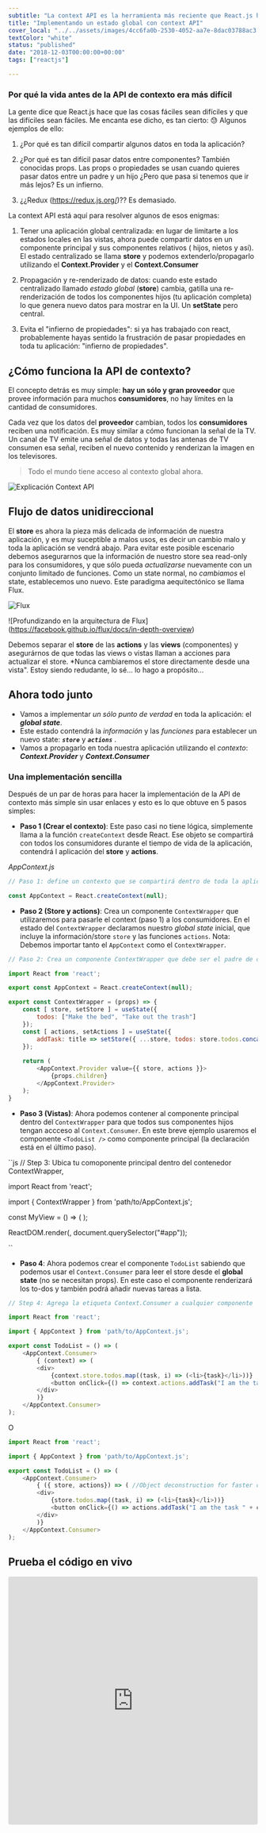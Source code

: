 ```yaml
---
subtitle: "La context API es la herramienta más reciente que React.js ha puesto a disposición para manejar el flujo de datos de su aplicación. Es el compañero perfecto para construir aplicaciones pequeñas sin necesidad de usar necesidad de Flux o Redux"
title: "Implementando un estado global con context API"
cover_local: "../../assets/images/4cc6fa0b-2530-4052-aa7e-8dac03788ac3.png"
textColor: "white"
status: "published"
date: "2018-12-03T00:00:00+00:00"
tags: ["reactjs"]

---
```


### Por qué la vida antes de la API de contexto era más difícil

La gente dice que React.js hace que las cosas fáciles sean difíciles y que las difíciles sean fáciles. Me encanta ese dicho, es tan cierto: :sweat: Algunos ejemplos de ello:

1. ¿Por qué es tan difícil compartir algunos datos en toda la aplicación?

2. ¿Por qué es tan difícil pasar datos entre componentes? También conocidas props. Las props o propiedades se usan cuando quieres pasar datos entre un padre y un hijo ¿Pero que pasa si tenemos que ir más lejos? Es un infierno.

3. ¿¿Redux (https://redux.js.org/)?? Es demasiado.

La context API está aquí para resolver algunos de esos enigmas:

1.  Tener una aplicación global centralizada: en lugar de limitarte a los estados locales en las vistas, ahora puede compartir datos en un componente principal y sus componentes relativos ( hijos, nietos y así). El estado centralizado se llama **store** y podemos extenderlo/propagarlo utilizando el **Context.Provider** y el **Context.Consumer**

2. Propagación y re-renderizado de datos: cuando este estado centralizado llamado *estado global* (**store**) cambia, gatilla una re-renderización de todos los componentes hijos (tu aplicación completa) lo que genera nuevo datos para mostrar en la UI. Un **setState** pero central.

3. Evita el "infierno de propiedades": si ya has trabajado con react, probablemente hayas sentido la frustración de pasar propiedades en toda tu aplicación: "infierno de propiedades".

## ¿Cómo funciona la API de contexto?

El concepto detrás es muy simple: **hay un sólo y gran proveedor** que provee información para muchos **consumidores**, no hay límites en la cantidad de consumidores.

Cada vez que los datos del **proveedor** cambian, todos los **consumidores** reciben una notificación. Es muy similar a cómo funcionan la señal de la TV. Un canal de TV emite una señal de datos y todas las antenas de TV consumen esa señal, reciben el nuevo contenido y renderizan la imagen en los televisores.

> Todo el mundo tiene acceso al contexto global ahora.

![Explicación Context API](../../assets/images/72fe5361-5b2a-460f-8c2a-2d376616abf6.png)

## Flujo de datos unidireccional

El **store** es ahora la pieza más delicada de información de nuestra aplicación, y es muy suceptible a malos usos, es decir un cambio malo y toda la aplicación se vendrá abajo. Para evitar este posible escenario debemos asegurarnos que la información de nuestro store sea read-only para los consumidores, y que sólo pueda *actualizarse* nuevamente con un conjunto limitado de funciones. Como un state normal, no *cambiamos* el state, establecemos uno nuevo. Este paradigma aequitectónico se llama Flux.

![Flux](https://facebook.github.io/flux/img/overview/flux-simple-f8-diagram-1300w.png)

![Profundizando en la arquitectura de Flux]
(https://facebook.github.io/flux/docs/in-depth-overview)

Debemos separar el **store** de las **actions** y las **views** (componentes) y asegurárnos de que todas las views o vistas llaman a acciones para actualizar el store. *Nunca cambiaremos el store directamente desde una vista".  Estoy siendo redudante, lo sé... lo hago a propósito...


## Ahora todo junto

+ Vamos a implementar *un sólo punto de verdad* en toda la aplicación: el ***global state***.
+ Este estado contendrá la *información* y las *funciones* para establecer un nuevo state: ***```store```*** y ***```actions```*** .
+ Vamos a propagarlo en toda nuestra aplicación utilizando el *contexto*: ***Context.Provider*** y ***Context.Consumer***


### Una implementación sencilla 

Después de un par de horas para hacer la implementación de la API de contexto más simple sin usar enlaces y esto es lo que obtuve en 5 pasos simples:

- **Paso 1 (Crear el contexto)**: Este paso casi no tiene lógica, simplemente llama a la función `createContext` desde React. Ese objeto se compartirá con todos los consumidores durante el tiempo de vida de la aplicación, contendrá l aplicación del **store** y **actions**.

*AppContext.js*

```js
// Paso 1: define un contexto que se compartirá dentro de toda la aplicación.

const AppContext = React.createContext(null);

```

- **Paso 2 (Store y actions)**: Crea un componente `ContextWrapper` que utilizaremos para pasarle el context (paso 1) a los consumidores. En el estado del `ContextWrapper` declaramos nuestro *global state* inicial, que incluye la información/store ```store``` y las funciones ```actions```. 
Nota: Debemos importar tanto el ```AppContext``` como el ```ContextWrapper```.

```js
// Paso 2: Crea un componente ContextWrapper que debe ser el padre de cada consumidor.

import React from 'react';

export const AppContext = React.createContext(null);

export const ContextWrapper = (props) => {
	const [ store, setStore ] = useState({
		todos: ["Make the bed", "Take out the trash"]
	});
	const [ actions, setActions ] = useState({
		addTask: title => setStore({ ...store, todos: store.todos.concat(title) })
	});
	
	return (
		<AppContext.Provider value={{ store, actions }}>
			{props.children}
		</AppContext.Provider>
	);
}
```

- **Paso 3 (Vistas)**: Ahora podemos contener al componente principal dentro del `ContextWrapper` para que todos sus componentes hijos tengan accceso al `Context.Consumer`. En este breve ejemplo usaremos el componente `<TodoList />` como componente principal (la declaración está en el último paso).

``js
// Step 3: Ubica tu comoponente principal dentro del contenedor ContextWrapper,

import React from 'react';

import { ContextWrapper } from 'path/to/AppContext.js';

const MyView = () => (
	<ContextWrapper>
		<TodoList />
	</ContextWrapper>
	);

ReactDOM.render(<MyView />, document.querySelector("#app"));

``
- **Paso 4**: Ahora podemos crear el componente ```TodoList``` sabiendo que podemos usar el ```Context.Consumer``` para leer el store desde el **global state** (no se necesitan props). En este caso el componente renderizará los to-dos y también podrá añadir nuevas tareas a lista.

```js
// Step 4: Agrega la etiqueta Context.Consumer a cualquier componente

import React from 'react';

import { AppContext } from 'path/to/AppContext.js';

export const TodoList = () => (
	<AppContext.Consumer>
	    { (context) => (
		<div>
			{context.store.todos.map((task, i) => (<li>{task}</li>))}
			<button onClick={() => context.actions.addTask("I am the task " + context.todos.length)}> + add </button>
		</div>
	    )}
	</AppContext.Consumer>
);
```

O

```js
import React from 'react';

import { AppContext } from 'path/to/AppContext.js';

export const TodoList = () => (
	<AppContext.Consumer>
	    { ({ store, actions}) => ( //Object deconstruction for faster coding
		<div>
			{store.todos.map((task, i) => (<li>{task}</li>))}
			<button onClick={() => actions.addTask("I am the task " + context.todos.length)}> + add </button>
		</div>
	    )}
	</AppContext.Consumer>
);
```


## Prueba el código en vivo

<iframe src="https://codesandbox.io/embed/w75wq6v01k?hidenavigation=1" style="width:100%; height:500px; border:0; border-radius: 4px; overflow:hidden;" sandbox="allow-modals allow-forms allow-popups allow-scripts allow-same-origin"></iframe>
